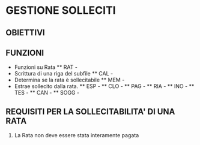 # GESTIONE SOLLECITI
## OBIETTIVI
## FUNZIONI
 * Funzioni su Rata
 ** RAT -
 * Scrittura di una riga del subfile
 ** CAL -
 * Determina se la rata è sollecitabile
 ** MEM -
 * Estrae sollecito dalla rata.
 ** ESP -
 ** CLO -
 ** PAG -
 ** RIA -
 ** INO -
 ** TES -
 ** CAN -
 ** SOGG -
## REQUISITI PER LA SOLLECITABILITA' DI UNA RATA
1. La Rata non deve essere stata interamente pagata
